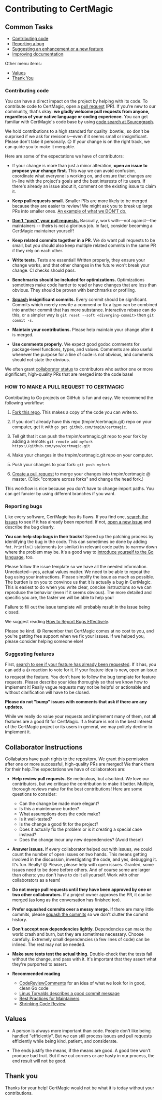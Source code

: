 Contributing to CertMagic
=========================

## Common Tasks

- [Contributing code](#contributing-code)
- [Reporting a bug](#reporting-bugs)
- [Suggesting an enhancement or a new feature](#suggesting-features)
- [Improving documentation](#improving-documentation)

Other menu items:

- [Values](#values)
- [Thank You](#thank-you)


### Contributing code

You can have a direct impact on the project by helping with its code. To contribute code to CertMagic, open a [pull request](https://github.com/tmpim/certmagic/pulls) (PR). If you're new to our community, that's okay: **we gladly welcome pull requests from anyone, regardless of your native language or coding experience.** You can get familiar with CertMagic's code base by using [code search at Sourcegraph](https://sourcegraph.com/github.com/tmpim/certmagic).

We hold contributions to a high standard for quality :bowtie:, so don't be surprised if we ask for revisions&mdash;even if it seems small or insignificant. Please don't take it personally. :wink: If your change is on the right track, we can guide you to make it mergable.

Here are some of the expectations we have of contributors:

- If your change is more than just a minor alteration, **open an issue to propose your change first.** This way we can avoid confusion, coordinate what everyone is working on, and ensure that changes are in-line with the project's goals and the best interests of its users. If there's already an issue about it, comment on the existing issue to claim it.

- **Keep pull requests small.** Smaller PRs are more likely to be merged because they are easier to review! We might ask you to break up large PRs into smaller ones. [An example of what we DON'T do.](https://twitter.com/iamdevloper/status/397664295875805184)

- [**Don't "push" your pull requests.**](https://www.igvita.com/2011/12/19/dont-push-your-pull-requests/) Basically, work with&mdash;not against&mdash;the maintainers -- theirs is not a glorious job. In fact, consider becoming a CertMagic maintainer yourself!

- **Keep related commits together in a PR.** We do want pull requests to be small, but you should also keep multiple related commits in the same PR if they rely on each other.

- **Write tests.** Tests are essential! Written properly, they ensure your change works, and that other changes in the future won't break your change. CI checks should pass.

- **Benchmarks should be included for optimizations.** Optimizations sometimes make code harder to read or have changes that are less than obvious. They should be proven with benchmarks or profiling.

- **[Squash](http://gitready.com/advanced/2009/02/10/squashing-commits-with-rebase.html) insignificant commits.** Every commit should be significant. Commits which merely rewrite a comment or fix a typo can be combined into another commit that has more substance. Interactive rebase can do this, or a simpler way is `git reset --soft <diverging-commit>` then `git commit -s`.

- **Maintain your contributions.** Please help maintain your change after it is merged.

- **Use comments properly.** We expect good godoc comments for package-level functions, types, and values. Comments are also useful whenever the purpose for a line of code is not obvious, and comments should not state the obvious.

We often grant [collaborator status](#collaborator-instructions) to contributors who author one or more significant, high-quality PRs that are merged into the code base!


### HOW TO MAKE A PULL REQUEST TO CERTMAGIC

Contributing to Go projects on GitHub is fun and easy. We recommend the following workflow:

1. [Fork this repo](https://github.com/tmpim/certmagic). This makes a copy of the code you can write to.

2. If you don't already have this repo (tmpim/certmagic.git) repo on your computer, get it with `go get github.com/tmpim/certmagic`.

3. Tell git that it can push the tmpim/certmagic.git repo to your fork by adding a remote: `git remote add myfork https://github.com/you/certmagic.git`

4. Make your changes in the tmpim/certmagic.git repo on your computer.

5. Push your changes to your fork: `git push myfork`

6. [Create a pull request](https://github.com/tmpim/certmagic/pull/new/master) to merge your changes into tmpim/certmagic @ master. (Click "compare across forks" and change the head fork.)

This workflow is nice because you don't have to change import paths. You can get fancier by using different branches if you want.



### Reporting bugs

Like every software, CertMagic has its flaws. If you find one, [search the issues](https://github.com/tmpim/certmagic/issues) to see if it has already been reported. If not, [open a new issue](https://github.com/tmpim/certmagic/issues/new) and describe the bug clearly.

**You can help stop bugs in their tracks!** Speed up the patching process by identifying the bug in the code. This can sometimes be done by adding `fmt.Println()` statements (or similar) in relevant code paths to narrow down where the problem may be. It's a good way to [introduce yourself to the Go language](https://tour.golang.org), too.

Please follow the issue template so we have all the needed information. Unredacted&mdash;yes, actual values matter. We need to be able to repeat the bug using your instructions. Please simplify the issue as much as possible. The burden is on you to convince us that it is actually a bug in CertMagic. This is easiest to do when you write clear, concise instructions so we can reproduce the behavior (even if it seems obvious). The more detailed and specific you are, the faster we will be able to help you!

Failure to fill out the issue template will probably result in the issue being closed.

We suggest reading [How to Report Bugs Effectively](http://www.chiark.greenend.org.uk/~sgtatham/bugs.html).

Please be kind. :smile: Remember that CertMagic comes at no cost to you, and you're getting free support when we fix your issues. If we helped you, please consider helping someone else!


### Suggesting features

First, [search to see if your feature has already been requested](https://github.com/tmpim/certmagic/issues). If it has, you can add a :+1: reaction to vote for it. If your feature idea is new, open an issue to request the feature. You don't have to follow the bug template for feature requests. Please describe your idea thoroughly so that we know how to implement it! Really vague requests may not be helpful or actionable and without clarification will have to be closed.

**Please do not "bump" issues with comments that ask if there are any updates.**

While we really do value your requests and implement many of them, not all features are a good fit for CertMagic. If a feature is not in the best interest of the CertMagic project or its users in general, we may politely decline to implement it.



## Collaborator Instructions

Collabators have push rights to the repository. We grant this permission after one or more successful, high-quality PRs are merged! We thank them for their help.The expectations we have of collaborators are:

- **Help review pull requests.** Be meticulous, but also kind. We love our contributors, but we critique the contribution to make it better. Multiple, thorough reviews make for the best contributions! Here are some questions to consider:
	- Can the change be made more elegant?
	- Is this a maintenance burden?
	- What assumptions does the code make?
	- Is it well-tested?
	- Is the change a good fit for the project?
	- Does it actually fix the problem or is it creating a special case instead?
	- Does the change incur any new dependencies? (Avoid these!)

- **Answer issues.** If every collaborator helped out with issues, we could count the number of open issues on two hands. This means getting involved in the discussion, investigating the code, and yes, debugging it. It's fun. Really! :smile: Please, please help with open issues. Granted, some issues need to be done before others. And of course some are larger than others: you don't have to do it all yourself. Work with other collaborators as a team!

- **Do not merge pull requests until they have been approved by one or two other collaborators.** If a project owner approves the PR, it can be merged (as long as the conversation has finished too).

- **Prefer squashed commits over a messy merge.** If there are many little commits, please [squash the commits](https://stackoverflow.com/a/11732910/1048862) so we don't clutter the commit history.

- **Don't accept new dependencies lightly.** Dependencies can make the world crash and burn, but they are sometimes necessary. Choose carefully. Extremely small dependencies (a few lines of code) can be inlined. The rest may not be needed.

- **Make sure tests test the actual thing.** Double-check that the tests fail without the change, and pass with it. It's important that they assert what they're purported to assert.

- **Recommended reading**
	- [CodeReviewComments](https://github.com/golang/go/wiki/CodeReviewComments) for an idea of what we look for in good, clean Go code
	- [Linus Torvalds describes a good commit message](https://gist.github.com/matthewhudson/1475276)
	- [Best Practices for Maintainers](https://opensource.guide/best-practices/)
	- [Shrinking Code Review](https://alexgaynor.net/2015/dec/29/shrinking-code-review/)



## Values

- A person is always more important than code. People don't like being handled "efficiently". But we can still process issues and pull requests efficiently while being kind, patient, and considerate.

- The ends justify the means, if the means are good. A good tree won't produce bad fruit. But if we cut corners or are hasty in our process, the end result will not be good.


## Thank you

Thanks for your help! CertMagic would not be what it is today without your contributions.
